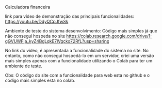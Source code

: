 Calculadora financeira 

link para vídeo de demonstração das principais funcionalidades: https://youtu.be/DdyQCpJfwSk

Ambiente de teste do sistema desenvolvimento: Código mais simples já que não consegui hospeda no site https://colab.research.google.com/drive/1-gGVUWFja_kyZ4BgLqkE7lVgcko72RfL?usp=sharing

No link do vídeo, é apresentada a funcionalidade do sistema no site. No entanto, como não consegui hospedá-lo em um servidor, criei uma versão mais simples apenas com a funcionalidade utilizando o Colab para ter um ambiente de teste. 

Obs: O código do site com a funcionalidade para web esta no github e o código mais simples esta no colab.
